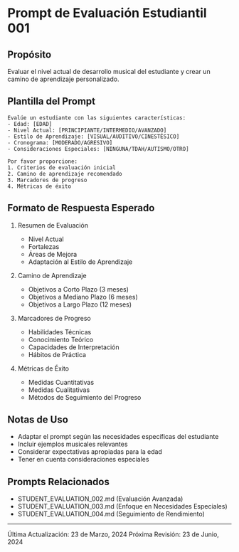 # Prompt de Evaluación Estudiantil 001

## Propósito
Evaluar el nivel actual de desarrollo musical del estudiante y crear un camino de aprendizaje personalizado.

## Plantilla del Prompt
```
Evalúe un estudiante con las siguientes características:
- Edad: [EDAD]
- Nivel Actual: [PRINCIPIANTE/INTERMEDIO/AVANZADO]
- Estilo de Aprendizaje: [VISUAL/AUDITIVO/CINESTÉSICO]
- Cronograma: [MODERADO/AGRESIVO]
- Consideraciones Especiales: [NINGUNA/TDAH/AUTISMO/OTRO]

Por favor proporcione:
1. Criterios de evaluación inicial
2. Camino de aprendizaje recomendado
3. Marcadores de progreso
4. Métricas de éxito
```

## Formato de Respuesta Esperado
1. Resumen de Evaluación
   - Nivel Actual
   - Fortalezas
   - Áreas de Mejora
   - Adaptación al Estilo de Aprendizaje

2. Camino de Aprendizaje
   - Objetivos a Corto Plazo (3 meses)
   - Objetivos a Mediano Plazo (6 meses)
   - Objetivos a Largo Plazo (12 meses)

3. Marcadores de Progreso
   - Habilidades Técnicas
   - Conocimiento Teórico
   - Capacidades de Interpretación
   - Hábitos de Práctica

4. Métricas de Éxito
   - Medidas Cuantitativas
   - Medidas Cualitativas
   - Métodos de Seguimiento del Progreso

## Notas de Uso
- Adaptar el prompt según las necesidades específicas del estudiante
- Incluir ejemplos musicales relevantes
- Considerar expectativas apropiadas para la edad
- Tener en cuenta consideraciones especiales

## Prompts Relacionados
- STUDENT_EVALUATION_002.md (Evaluación Avanzada)
- STUDENT_EVALUATION_003.md (Enfoque en Necesidades Especiales)
- STUDENT_EVALUATION_004.md (Seguimiento de Rendimiento)

---
Última Actualización: 23 de Marzo, 2024
Próxima Revisión: 23 de Junio, 2024 